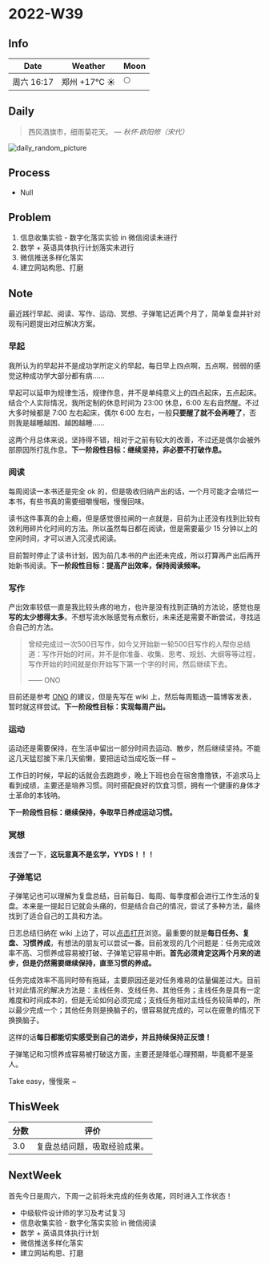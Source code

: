 # 2022-W39

## Info

| Date           | Weather      | Moon |
| -------------- | ------------ | ---- |
| 周六 16:17 | 郑州 +17°C ☀️   | 🌕 |

## Daily

> 西风酒旗市，细雨菊花天。
> — *秋怀·欧阳修（宋代）*

![daily_random_picture](https://images.unsplash.com/photo-1464938050520-ef2270bb8ce8?crop=entropy&cs=tinysrgb&fit=crop&fm=jpg&h=1080&ixid=MnwxfDB8MXxyYW5kb218MHx8bW91bnRhaW4sd2F0ZXIsbGFuZHNjYXBlLGdhbGF4eSxjaXR5fHx8fHx8MTY2NTIxNzA1Mw&ixlib=rb-1.2.1&q=80&utm_campaign=api-credit&utm_medium=referral&utm_source=unsplash_source&w=1920)

## Process

- Null

## Problem

1. 信息收集实验 - 数字化落实实验 in 微信阅读未进行
2. 数学 + 英语具体执行计划落实未进行
3. 微信推送多样化落实
4. 建立网站构思、打磨

## Note

最近践行早起、阅读、写作、运动、冥想、子弹笔记近两个月了，简单复盘并针对现有问题提出对应解决方案。

### 早起

我所认为的早起并不是成功学所定义的早起，每日早上四点啊，五点啊，弱弱的感觉这种成功学大部分都有病……

早起可以延申为规律生活，规律作息，并不是单纯意义上的四点起床，五点起床。结合个人实际情况，我所定制的休息时间为 23:00 休息，6:00 左右自然醒。不过大多时候都是 7:00 左右起床，偶尔 6:00 左右，一般**只要醒了就不会再睡了**，否则我是越睡越困、越困越睡……

这两个月总体来说，坚持得不错，相对于之前有较大的改善，不过还是偶尔会被外部原因所打乱作息。**下一阶段性目标：继续坚持，非必要不打破作息。**

### 阅读

每周阅读一本书还是完全 ok 的，但是吸收归纳产出的话，一个月可能才会啃烂一本书，有些书真的需要细嚼慢咽，慢慢回味。

读书这件事真的会上瘾，但是感觉很拉闸的一点就是，目前为止还没有找到比较有效利用碎片化时间的方法。所以虽然每日都在阅读，但是需要最少 15 分钟以上的空闲时间，才可以进入沉浸式阅读。

目前暂时停止了读书计划，因为前几本书的产出还未完成，所以打算再产出后再开始新书阅读。**下一阶段性目标：提高产出效率，保持阅读频率。**

### 写作

产出效率较低一直是我比较头疼的地方，也许是没有找到正确的方法论，感觉也是**写的太少想得太多**。不想写流水账感觉有点敷衍，未来还是需要不断尝试，寻找适合自己的方法。

> 曾经完成过一次500日写作，如今又开始新一轮500日写作的人帮你总结道：写作开始的时间，并不是你准备、收集、思考、规划、大纲等等过程，写作开始的时间就是你开始写下第一个字的时间，然后继续下去。
>
> —— ONO

目前还是参考 [ONO](https://onojyun.com/) 的建议，但是先写在 wiki 上，然后每周甄选一篇博客发表，暂时就这样尝试。**下一阶段性目标：实现每周产出。**

### 运动

运动还是需要保持，在生活中留出一部分时间去运动、散步，然后继续坚持。不能这几天猛怼接下来几天偷懒，要把运动当成吃饭一样 ~

工作日的时候，早起的话就会去跑跑步，晚上下班也会在宿舍撸撸铁，不追求马上看到成绩，主要还是培养习惯。同时搭配良好的饮食习惯，拥有一个健康的身体才士革命的本钱呐。

**下一阶段性目标：继续保持，争取早日养成运动习惯。**

### 冥想

浅尝了一下，**这玩意真不是玄学，YYDS！！！**

### 子弹笔记

子弹笔记也可以理解为复盘总结，目前每日、每周、每季度都会进行工作生活的复盘。本来是一提起日记就会头痛的，但是结合自己的情况，尝试了多种方法，最终找到了适合自己的工具和方法。

日志总结归纳在 wiki 上边了，可以[点击打开](https://wiki.7wate.com/journal)浏览。最重要的就是**每日任务、复盘、习惯养成**，有想法的朋友可以尝试一番。目前发现的几个问题是：任务完成效率不高、习惯养成容易被打破、子弹笔记容易中断。**首先必须肯定这两个月来的进步，但是仍然需要继续保持，直至习惯的养成。**

任务完成效率不高同时带有拖延，主要原因还是对任务难易的估量偏差过大。目前针对此情况的解决方法是：主线任务、支线任务、其他任务；主线任务是具有一定难度和时间成本的，但是无论如何必须完成；支线任务相对主线任务较简单的，所以最少完成一个；其他任务则是换脑子的，很容易就完成的，可以在疲惫的情况下换换脑子。

这样的话**每日都能切实感受到自己的进步，并且持续保持正反馈！**

子弹笔记和习惯养成容易被打破这方面，主要还是降低心理预期，毕竟都不是圣人。

Take easy，慢慢来 ~

## ThisWeek

| 分数 | 评价                         |
| ---- | ---------------------------- |
| 3.0  | 复盘总结问题，吸取经验成果。 |

## NextWeek

首先今日是周六，下周一之前将未完成的任务收尾，同时进入工作状态！

- 中级软件设计师的学习及考试复习
- 信息收集实验 - 数字化落实实验 in 微信阅读
- 数学 + 英语具体执行计划
- 微信推送多样化落实
- 建立网站构思、打磨
